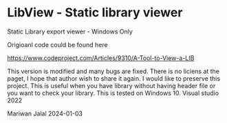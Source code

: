 # LibView  - Static library viewer
Static Library export viewer - Windows Only

Origioanl code could be found here 

https://www.codeproject.com/Articles/9310/A-Tool-to-View-a-LIB


This version is modified and many bugs are fixed. There is no liciens at the paget, I hope that author wish to share it again.
I would like to preserve this project. This is useful when you have library without having header file or you want to check your library. 
This is tested on Windows 10. 
Visual studio 2022

Mariwan Jalal 2024-01-03
